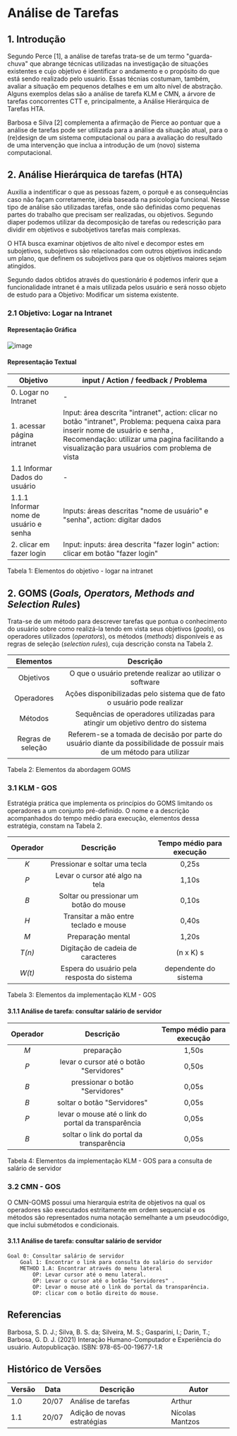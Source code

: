 # Análise de Tarefas

## 1. Introdução

Segundo Perce [1], a análise de tarefas trata-se de um termo "guarda-chuva" que abrange técnicas utilizadas na investigação de situações existentes e cujo objetivo é
identificar o andamento e o propósito do que está sendo realizado pelo usuário. Essas técnias costumam, também,
avaliar a situação em pequenos detalhes e em um alto nível de abstração. Alguns exemplos delas são a análise de tarefa KLM e CMN, a árvore de
tarefas concorrentes CTT e, principalmente, a Análise Hierárquica de Tarefas HTA.

Barbosa e Silva [2] complementa a afirmação de Pierce ao pontuar que a análise
de tarefas pode ser utilizada para a análise da situação atual, para o (re)design
de um sistema computacional ou para a avaliação do resultado de uma intervenção que inclua a introdução de um (novo) sistema
computacional.

## 2. Análise Hierárquica de tarefas (HTA)

Auxilia a indentificar o que as pessoas fazem, o porquê e as consequências caso não façam corretamente, ideia baseada na psicologia funcional. Nesse tipo de análise são utilizadas tarefas, onde são definidas como pequenas partes do trabalho que precisam ser realizadas, ou objetivos. Segundo diaper podemos utilizar da decomposição de tarefas ou redescrição para dividir em objetivos e subobjetivos tarefas mais complexas.

O HTA busca examinar objetivos de alto nível e decompor estes em subojetivos, subojetivos são relacionados com outros objetivos indicando um plano, que definem os subojetivos para que os objetivos maiores sejam atingidos.

Segundo dados obtidos através do questionário é podemos inferir que a funcionalidade intranet é a mais utilizada pelos usuário e será nosso objeto de estudo para a
Objetivo: Modificar um sistema existente.


### 2.1 Objetivo: Logar na Intranet

#### Representação Gráfica

![image](https://user-images.githubusercontent.com/60429513/180089432-2413ef7c-8188-4e37-88b7-f13d0ef10c1e.png)

#### Representação Textual

| Objetivo | input / Action / feedback / Problema                                       |     
|--------|------------|
|    0. Logar no Intranet    |      -      |  
|    1. acessar página  intranet    | Input: área descrita "intranet", action: clicar no botão "intranet", Problema: pequena caixa para inserir nome de usuário e senha , Recomendação: utilizar uma pagina facilitando a visualização para usuários com problema de vista          | 
|    1.1 Informar Dados do usuário    |      -      |  
|    1.1.1 Informar nome de usuário e senha    | Inputs: áreas descritas "nome de usuário" e "senha", action: digitar dados            |  
|    2. clicar em fazer login    | Input: inputs: área descrita "fazer login" action: clicar em botão "fazer login"           |  

Tabela 1: Elementos do objetivo - logar na intranet

## 2. GOMS (<i>Goals, Operators, Methods and Selection Rules</i>)

Trata-se de um método para descrever tarefas que pontua o conhecimento do usuário
sobre como realizá-la tendo em vista seus objetivos (<i>goals</i>), os operadores utilizados (<i>operators</i>),
os métodos (<i>methods</i>) disponíveis e as regras de seleção (<i>selection rules</i>), cuja descrição consta na Tabela 2.

|Elementos |                                  Descrição                                  |
| :------: |:----------------------------------------------------------------------------:|
Objetivos | O que o usuário pretende realizar ao utilizar o software                        |         
Operadores | Ações disponibilizadas pelo sistema que de fato o usuário pode realizar        |
Métodos |  Sequências de operadores utilizadas para atingir um objetivo dentro do sistema                                         | 
Regras de seleção | Referem-se a tomada de decisão por parte do usuário diante da possibilidade de possuir mais de um método para utilizar |

Tabela 2: Elementos da abordagem GOMS

### 3.1 KLM - GOS

Estratégia prática que implementa os princípios do GOMS limitando os operadores a um conjunto pré-definido. O nome e a descrição
acompanhados do tempo médio para execução, elementos dessa estratégia, constam na Tabela 2.

|Operador |                                  Descrição                                  | Tempo médio para execução |
| :------: |:----------------------------------------------------------------------------:|:----------------------------------------------------------------------------:|
*K* | Pressionar e soltar uma tecla                      |   0,25s      |
*P*  | Levar o cursor até algo na tela        | 1,10s |
*B*  | Soltar ou pressionar um botão do mouse        |   0,10s |
*H*  | Transitar a mão entre teclado e mouse       |  0,40s |
*M*  | Preparação mental       | 1,20s |
*T(n)*  | Digitação de cadeia de caracteres        |   (n x K) s    |
*W(t)*  | Espera do usuário pela resposta do sistema        | dependente do sistema      |

Tabela 3: Elementos da implementação KLM - GOS

#### 3.1.1 Análise de tarefa: consultar salário de servidor

|Operador |                                  Descrição                                  | Tempo médio para execução |
| :------: |:----------------------------------------------------------------------------:|:----------------------------------------------------------------------------:|
*M* | preparação                      |   1,50s      |
*P*  | levar o cursor até o botão "Servidores"        | 0,50s |
*B*  | pressionar o botão "Servidores"        | 0,05s |
*B*  | soltar o botão "Servidores"        | 0,05s |
*P*  | levar o mouse até o link do portal da transparência        |   0,05s |
*B*  | soltar o link do portal da transparência        | 0,05s |

Tabela 4: Elementos da implementação KLM - GOS para a consulta de salário de servidor

### 3.2 CMN - GOS

O CMN-GOMS possui uma hierarquia estrita de objetivos na qual os operadores são executados
estritamente em ordem sequencial e os métodos são representados numa notação semelhante
a um pseudocódigo, que inclui submétodos e condicionais.

#### 3.1.1 Análise de tarefa: consultar salário de servidor

~~~
Goal 0: Consultar salário de servidor
    Goal 1: Encontrar o link para consulta do salário do servidor
    METHOD 1.A: Encontrar através do menu lateral
        OP: Levar cursor até o menu lateral.
        OP: Levar o cursor até o botão "Servidores" .
        OP: Levar o mouse até o link do portal da transparência.
        OP: clicar com o botão direito do mouse.
~~~

## Referencias

Barbosa, S. D. J.; Silva, B. S. da; Silveira, M. S.; Gasparini, I.; Darin, T.; Barbosa, G. D. J. (2021) Interação Humano-Computador e Experiência do usuário. Autopublicação. ISBN: 978-65-00-19677-1.R

## Histórico de Versões

| Versão | Data       | Descrição                                              | Autor                    |
|--------|------------|--------------------------------------------------------|--------------------------|
|    1.0    |  20/07          |    Análise de tarefas                                                     |  Arthur                        |
|    1.1    |  20/07          |    Adição de novas estratégias                                                    |  Nícolas Mantzos                        |

